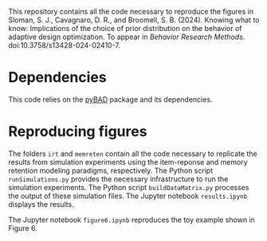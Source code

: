 This repository contains all the code necessary to reproduce the figures in Sloman, S. J., Cavagnaro, D. R., and Broomell, S. B. (2024). Knowing what to know: Implications of the choice of prior distribution on the behavior of adaptive design optimization. To appear in *Behavior Research Methods*. doi:10.3758/s13428-024-02410-7.

# Dependencies

This code relies on the [pyBAD](https://github.com/sabjoslo/pyBAD) package and its dependencies.

# Reproducing figures

The folders `irt` and `memreten` contain all the code necessary to replicate the results from simulation experiments using the item-reponse and memory retention modeling paradigms, respectively. The Python script `runSimulations.py` provides the necessary infrastructure to run the simulation experiments. The Python script `buildDataMatrix.py` processes the output of these simulation files. The Jupyter notebook `results.ipynb` displays the results.

The Jupyter notebook `figure6.ipynb` reproduces the toy example shown in Figure 6.
